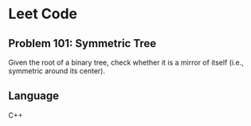 # Leet Code
## Problem 101: Symmetric Tree

Given the root of a binary tree, check whether it is a mirror of itself (i.e., symmetric around its center).

## Language
C++
